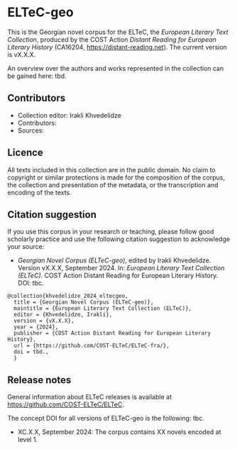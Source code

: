 # ELTeC-geo

This is the Georgian novel corpus for the ELTeC, the *European Literary Text Collection*, produced by the COST Action *Distant Reading for European Literary History* (CA16204, https://distant-reading.net). The current version is vX.X.X. 

An overview over the authors and works represented in the collection can be gained here: tbd. 

## Contributors

* Collection editor: Irakli Khvedelidze
* Contributors: 
* Sources: 

## Licence

All texts included in this collection are in the public domain. No claim to copyright or similar protections is made for the composition of the corpus, the collection and presentation of the metadata, or the transcription and encoding of the texts. 

## Citation suggestion

If you use this corpus in your research or teaching, please follow good scholarly practice and use the following citation suggestion to acknowledge your source:

* *Georgian Novel Corpus (ELTeC-geo)*, edited by Irakli Khvedelidze. Version vX.X.X, September 2024. In: *European Literary Text Collection (ELTeC)*. COST Action Distant Reading for European Literary History. DOI: tbc. 

```
@collection{khvedelidze_2024_eltecgeo,
  title = {Georgian Novel Corpus (ELTeC-geo)},
  maintitle = {European Literary Text Collection (ELTeC)},
  editor = {Khvedelidze, Irakli},
  version = {vX.X.X},
  year = {2024},
  publisher = {COST Action Distant Reading for European Literary History},
  url = {https://github.com/COST-ELTeC/ELTeC-fra/},
  doi = tbd.,
  }
```

## Release notes

General information about ELTeC releases is available at https://github.com/COST-ELTeC/ELTeC. 

The concept DOI for all versions of ELTeC-geo is the following: tbc.

* XC.X.X, September 2024: The corpus contains XX novels encoded at level 1. 
